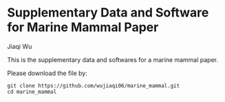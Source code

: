 # Supplementary Data and Software for Marine Mammal Paper
Jiaqi Wu

This is the supplementary data and softwares for a marine mammal paper.

Please download the file by:
```
git clone https://github.com/wujiaqi06/marine_mammal.git
cd marine_mammal
```

